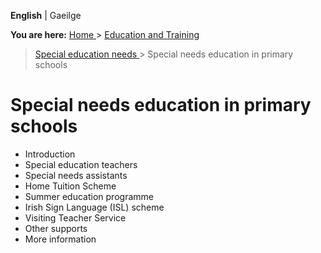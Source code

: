 **English** |  Gaeilge 

**You are here:** [ Home ](/en/) > [ Education and Training ](/en/education/)
> [ Special education needs ](/en/education/special-education-needs/) >
Special needs education in primary schools

#  Special needs education in primary schools

  * Introduction 
  * Special education teachers 
  * Special needs assistants 
  * Home Tuition Scheme 
  * Summer education programme 
  * Irish Sign Language (ISL) scheme 
  * Visiting Teacher Service 
  * Other supports 
  * More information 

